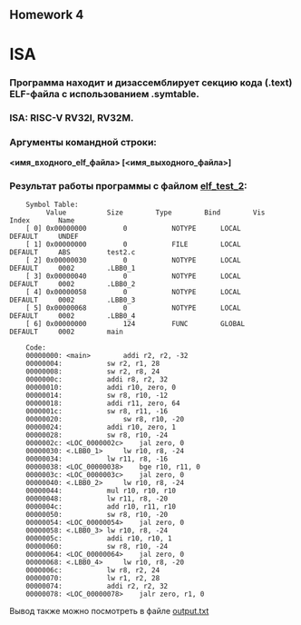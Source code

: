 ## Homework 4
# ISA

### Программа находит и дизассемблирует секцию кода (.text) ELF-файла с использованием .symtable.
### ISA: RISC-V RV32I, RV32M.
### Аргументы командной строки:
**<имя_входного_elf_файла> [<имя_выходного_файла>]**

### Результат работы программы с файлом [elf_test_2](https://github.com/Ma-XD/comp-arch-homework/blob/main/hw4/test_elf_2):
        Symbol Table:
             Value			Size		Type		Bind		Vis		Index		Name
        [ 0] 0x00000000  		0   		NOTYPE		LOCAL		DEFAULT		UNDEF 				
        [ 1] 0x00000000  		0   		FILE		LOCAL		DEFAULT		ABS 		test2.c		
        [ 2] 0x00000030  		0   		NOTYPE		LOCAL		DEFAULT		0002 		.LBB0_1		
        [ 3] 0x00000040  		0   		NOTYPE		LOCAL		DEFAULT		0002 		.LBB0_2		
        [ 4] 0x00000058  		0   		NOTYPE		LOCAL		DEFAULT		0002 		.LBB0_3		
        [ 5] 0x00000068  		0   		NOTYPE		LOCAL		DEFAULT		0002 		.LBB0_4		
        [ 6] 0x00000000  		124   		FUNC		GLOBAL		DEFAULT		0002 		main		

        Code:
        00000000: <main>		addi r2, r2, -32
        00000004:			sw r2, r1, 28
        00000008:			sw r2, r8, 24
        0000000c:			addi r8, r2, 32
        00000010:			addi r10, zero, 0
        00000014:			sw r8, r10, -12
        00000018:			addi r11, zero, 64
        0000001c:			sw r8, r11, -16
        00000020:       		sw r8, r10, -20
        00000024:			addi r10, zero, 1
        00000028:			sw r8, r10, -24
        0000002c: <LOC_0000002c> 	jal zero, 0
        00000030: <.LBB0_1>		lw r10, r8, -24
        00000034:			lw r11, r8, -16
        00000038: <LOC_00000038> 	bge r10, r11, 0
        0000003c: <LOC_0000003c> 	jal zero, 0
        00000040: <.LBB0_2>		lw r10, r8, -24
        00000044:			mul r10, r10, r10
        00000048:			lw r11, r8, -20
        0000004c:			add r10, r11, r10
        00000050:			sw r8, r10, -20
        00000054: <LOC_00000054> 	jal zero, 0
        00000058: <.LBB0_3>	lw r10, r8, -24
        0000005c:			addi r10, r10, 1
        00000060:			sw r8, r10, -24
        00000064: <LOC_00000064> 	jal zero, 0
        00000068: <.LBB0_4>		lw r10, r8, -20
        0000006c:			lw r8, r2, 24
        00000070:			lw r1, r2, 28
        00000074:			addi r2, r2, 32
        00000078: <LOC_00000078> 	jalr zero, r1, 0


Вывод также можно посмотреть в файле [output.txt](https://github.com/Ma-XD/comp-arch-homework/blob/main/hw4/output.txt)
